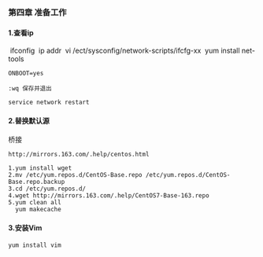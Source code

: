### 第四章 准备工作

#### 1.查看ip

​    ifconfig
​    ip addr
​    vi /ect/sysconfig/network-scripts/ifcfg-xx
​    yum install net-tools

    ONBOOT=yes
    
    :wq 保存并退出
    
    service network restart

#### 2.替换默认源

桥接

    http://mirrors.163.com/.help/centos.html
    
    1.yum install wget
    2.mv /etc/yum.repos.d/CentOS-Base.repo /etc/yum.repos.d/CentOS-Base.repo.backup
    3.cd /etc/yum.repos.d/
    4.wget http://mirrors.163.com/.help/CentOS7-Base-163.repo
    5.yum clean all
      yum makecache

#### 3.安装Vim

    yum install vim
